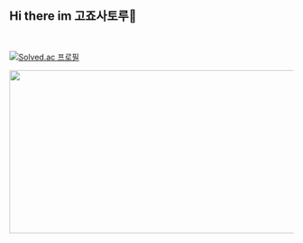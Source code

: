 ## Hi there im 고죠사토루👋

<br>

[![Solved.ac
프로필](http://mazassumnida.wtf/api/v2/generate_badge?boj=pooky1219)](https://solved.ac./pooky1219)
<br>

<!--
**pooky1219/pooky1219** is a ✨ _special_ ✨ repository because its `README.md` (this file) appears on your GitHub profile.

Here are some ideas to get you started:

- 🔭 I’m currently working on ...
- 🌱 I’m currently learning ...
- 👯 I’m looking to collaborate on ...
- 🤔 I’m looking for help with ...
- 💬 Ask me about ...
- 📫 How to reach me: ...
- 😄 Pronouns: ...
- ⚡ Fun fact: ...
-->

<a href="https://www.gitanimals.org/en_US?utm_medium=image&utm_source=pooky1219&utm_content=farm">
<img
  src="https://render.gitanimals.org/farms/pooky1219"
  width="600"
  height="290"
/>
</a>
  
